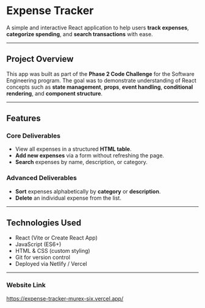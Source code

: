 #  Expense Tracker

A simple and interactive React application to help users **track expenses**, **categorize spending**, and **search transactions** with ease.

---

##  Project Overview

This app was built as part of the **Phase 2 Code Challenge** for the Software Engineering program. The goal was to demonstrate understanding of React concepts such as **state management**, **props**, **event handling**, **conditional rendering**, and **component structure**.

---

##  Features

###  Core Deliverables
- View all expenses in a structured **HTML table**.
- **Add new expenses** via a form without refreshing the page.
- **Search** expenses by name, description, or category.

###  Advanced Deliverables
- **Sort** expenses alphabetically by **category** or **description**.
- **Delete** an individual expense from the list.

---

##  Technologies Used

- React (Vite or Create React App)
- JavaScript (ES6+)
- HTML & CSS (custom styling)
- Git for version control
- Deployed via Netlify / Vercel

---
### Website Link
https://expense-tracker-murex-six.vercel.app/
